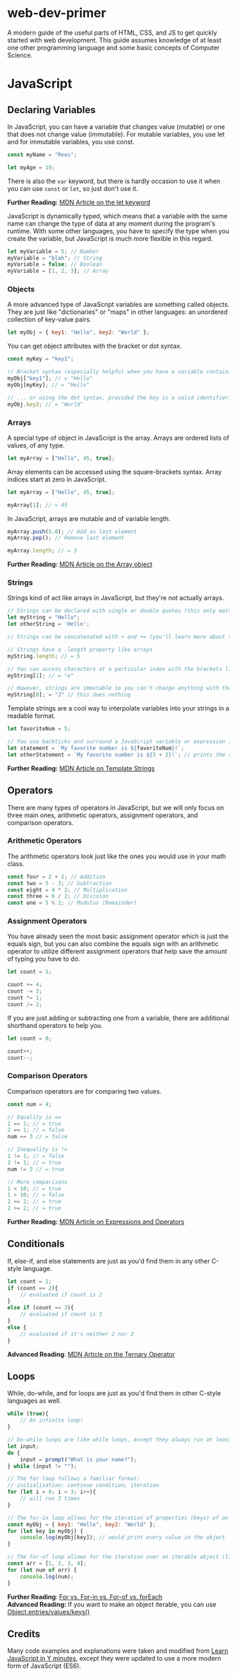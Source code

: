 # web-dev-primer
A modern guide of the useful parts of HTML, CSS, and JS to get quickly started with web development. This guide assumes knowledge of at least one other programming language and some basic concepts of Computer Science.

# JavaScript
## Declaring Variables
In JavaScript, you can have a variable that changes value (mutable) or one that does not change value (immutable). For mutable variables, you use let and for immutable variables, you use const.
```js
const myName = "Rees";

let myAge = 19;
```
There is also the `var` keyword, but there is hardly occasion to use it when you can use `const` or `let`, so just don't use it.

**Further Reading:** [MDN Article on the let keyword](https://developer.mozilla.org/en-US/docs/Web/JavaScript/Reference/Statements/let#examples)

JavaScript is dynamically typed, which means that a variable with the same name can change the type of data at any moment during the program's runtime. With some other languages, you have to specify the type when you create the variable, but JavaScript is much more flexible in this regard.
```js
let myVariable = 5; // Number
myVariable = "blah"; // String
myVariable = false; // Boolean
myVariable = [1, 2, 3]; // Array
```
### Objects
A more advanced type of JavaScript variables are something called objects. They are just like "dictionaries" or "maps" in other languages: an unordered collection of key-value pairs.
```js
let myObj = { key1: "Hello", key2: "World" };
```

You can get object attributes with the bracket or dot syntax.
```js
const myKey = "key1";

// Bracket syntax (especially helpful when you have a variable containing the key name
myObj["key1"]; // = "Hello"
myObj[myKey]; // = "Hello"

// ... or using the dot syntax, provided the key is a valid identifier.
myObj.key2; // = "World"
```
### Arrays
A special type of object in JavaScript is the array. Arrays are ordered lists of values, of any type.
```js
let myArray = ["Hello", 45, true];
```
Array elements can be accessed using the square-brackets syntax. Array indices start at zero in JavaScript.
```js
let myArray = ["Hello", 45, true];

myArray[1]; // = 45
```

In JavaScript, arrays are mutable and of variable length.
```js
myArray.push(5.0); // Add as last element
myArray.pop(); // Remove last element

myArray.length; // = 3
```
**Further Reading:** [MDN Article on the Array object](https://developer.mozilla.org/en-US/docs/Web/JavaScript/Reference/Global_Objects/Array)

### Strings
Strings kind of act like arrays in JavaScript, but they're not actually arrays.
```js
// Strings can be declared with single or double quotes (this only matters when you have one of these characters in between the two quotes and need to escape it)
let myString = "Hello";
let otherString = 'Hello';

// Strings can be concatenated with + and += (you'll learn more about those operators below)

// Strings have a .length property like arrays
myString.length; // = 5

// You can access characters at a particular index with the brackets like in arrays
myString[1]; // = "e"

// However, strings are immutable so you can't change anything with the brackets like in arrays
myString[0]; = "J" // this does nothing
```

Template strings are a cool way to interpolate variables into your strings in a readable format.
```js
let favoriteNum = 5;

// You use backticks and surround a JavaScript variable or expression in the ${} symbols
let statement = `My favorite number is ${favoriteNum}!`;
let otherStatement = `My favorite number is ${3 + 2}!`; // prints the same thing as above
```
**Further Reading:** [MDN Article on Template Strings](https://developer.mozilla.org/en-US/docs/Web/JavaScript/Reference/Template_literals)

## Operators
There are many types of operators in JavaScript, but we will only focus on three main ones, arithmetic operators, assignment operators, and comparison operators.

### Arithmetic Operators
The arithmetic operators look just like the ones you would use in your math class.
```js
const four = 2 + 2; // Addition
const two = 5 - 3; // Subtraction
const eight = 4 * 2; // Multiplication
const three = 6 / 2; // Division
const one = 5 % 2; // Modulus (Remainder)
```

### Assignment Operators
You have already seen the most basic assignment operator which is just the equals sign, but you can also combine the equals sign with an arithmetic operator to utilize different assignment operators that help save the amount of typing you have to do.
```js
let count = 5;

count += 4;
count -= 3;
count *= 1;
count /= 2;
```
If you are just adding or subtracting one from a variable, there are additional shorthand operators to help you.
```js
let count = 0;

count++;
count--;
```

### Comparison Operators
Comparison operators are for comparing two values.
```js
const num = 4;

// Equality is ==
1 == 1; // = true
2 == 1; // = false
num == 3 // = false

// Inequality is !=
1 != 1; // = false
2 != 1; // = true
num != 3 // = true

// More comparisons
1 < 10; // = true
1 > 10; // = false
2 <= 2; // = true
2 >= 2; // = true
```
**Further Reading:** [MDN Article on Expressions and Operators](https://developer.mozilla.org/en-US/docs/Web/JavaScript/Guide/Expressions_and_Operators)

## Conditionals
If, else-if, and else statements are just as you'd find them in any other C-style language.
```js
let count = 1;
if (count == 2){
    // evaluated if count is 2
} 
else if (count == 3){
    // evaluated if count is 3
} 
else {
    // evaluated if it's neither 2 nor 3
}
```
**Advanced Reading**: [MDN Article on the Ternary Operator](https://developer.mozilla.org/en-US/docs/Web/JavaScript/Reference/Operators/Conditional_Operator)

## Loops
While, do-while, and for loops are just as you'd find them in other C-style languages as well.
```js
while (true){
    // An infinite loop!
}

// Do-while loops are like while loops, except they always run at least once.
let input;
do {
	input = prompt("What is your name?");
} while (input != "");

// The for loop follows a familiar format:
// initialization; continue condition; iteration
for (let i = 0; i < 3; i++){
    // will run 3 times
}

// The for-in loop allows for the iteration of properties (keys) of an object
const myObj = { key1: "Hello", key2: "World" };
for (let key in myObj) {
	console.log(myObj[key]); // would print every value in the object
}

// The for-of loop allows for the iteration over an iterable object (like an Array or String)
const arr = [1, 2, 3, 4];
for (let num of arr) {
	console.log(num);
}
```
**Further Reading**: [For vs. For-in vs. For-of vs. forEach](https://thecodebarbarian.com/for-vs-for-each-vs-for-in-vs-for-of-in-javascript)  
**Advanced Reading:** If you want to make an object iterable, you can use [Object.entries/values/keys()](https://javascript.info/keys-values-entries)

## Credits
Many code examples and explanations were taken and modified from [Learn JavaScript in Y minutes](https://learnxinyminutes.com/docs/javascript/), except they were updated to use a more modern form of JavaScript (ES6).
